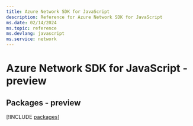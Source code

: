 ```yaml
---
title: Azure Network SDK for JavaScript
description: Reference for Azure Network SDK for JavaScript
ms.date: 02/14/2024
ms.topic: reference
ms.devlang: javascript
ms.service: network
---
```

# Azure Network SDK for JavaScript - preview
## Packages - preview
[!INCLUDE [packages](network-index.md)]